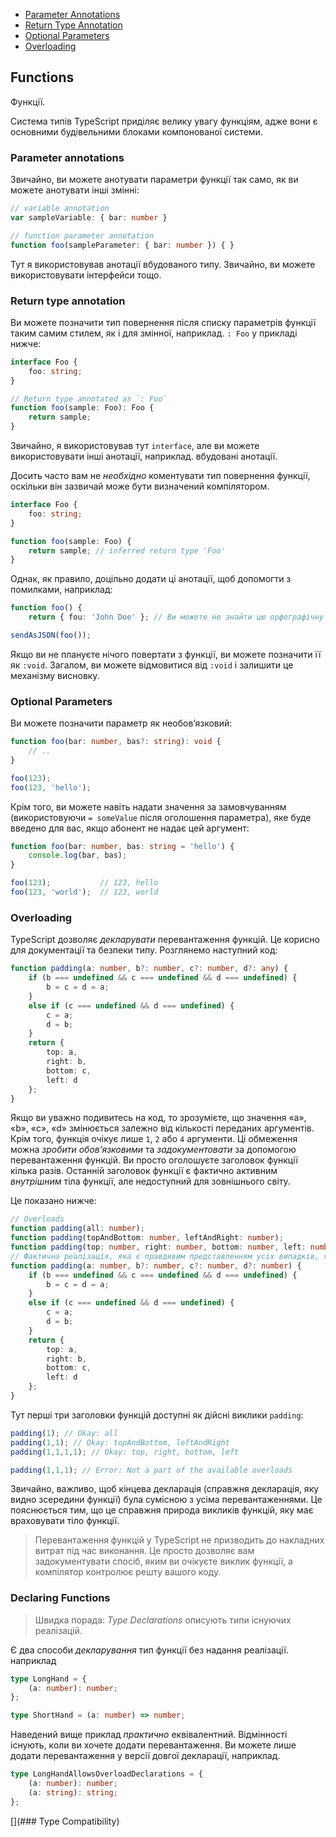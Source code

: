 * [Parameter Annotations](#parameter-annotations)
* [Return Type Annotation](#return-type-annotation)
* [Optional Parameters](#optional-parameters)
* [Overloading](#overloading)

## Functions
Функції.

Система типів TypeScript приділяє велику увагу функціям, адже вони є основними будівельними блоками компонованої системи.

### Parameter annotations
Звичайно, ви можете анотувати параметри функції так само, як ви можете анотувати інші змінні:

```ts
// variable annotation
var sampleVariable: { bar: number }

// function parameter annotation
function foo(sampleParameter: { bar: number }) { }
```

Тут я використовував анотації вбудованого типу. Звичайно, ви можете використовувати інтерфейси тощо.

### Return type annotation

Ви можете позначити тип повернення після списку параметрів функції таким самим стилем, як і для змінної, наприклад. `: Foo` у прикладі нижче:

```ts
interface Foo {
    foo: string;
}

// Return type annotated as `: Foo`
function foo(sample: Foo): Foo {
    return sample;
}
```

Звичайно, я використовував тут `interface`, але ви можете використовувати інші анотації, наприклад. вбудовані анотації.

Досить часто вам не *необхідно* коментувати тип повернення функції, оскільки він зазвичай може бути визначений компілятором.

```ts
interface Foo {
    foo: string;
}

function foo(sample: Foo) {
    return sample; // inferred return type 'Foo'
}
```

Однак, як правило, доцільно додати ці анотації, щоб допомогти з помилками, наприклад:

```ts
function foo() {
    return { fou: 'John Doe' }; // Ви можете не знайти цю орфографічну помилку `foo`, доки не стане надто пізно

sendAsJSON(foo());
```

Якщо ви не плануєте нічого повертати з функції, ви можете позначити її як `:void`. Загалом, ви можете відмовитися від `:void` і залишити це механізму висновку.

### Optional Parameters
Ви можете позначити параметр як необов’язковий:

```ts
function foo(bar: number, bas?: string): void {
    // ..
}

foo(123);
foo(123, 'hello');
```

Крім того, ви можете навіть надати значення за замовчуванням (використовуючи `= someValue` після оголошення параметра), яке буде введено для вас, якщо абонент не надає цей аргумент:

```ts
function foo(bar: number, bas: string = 'hello') {
    console.log(bar, bas);
}

foo(123);           // 123, hello
foo(123, 'world');  // 123, world
```

### Overloading
TypeScript дозволяє *декларувати* перевантаження функцій. Це корисно для документації та безпеки типу. Розглянемо наступний код:

```ts
function padding(a: number, b?: number, c?: number, d?: any) {
    if (b === undefined && c === undefined && d === undefined) {
        b = c = d = a;
    }
    else if (c === undefined && d === undefined) {
        c = a;
        d = b;
    }
    return {
        top: a,
        right: b,
        bottom: c,
        left: d
    };
}
```

Якщо ви уважно подивитесь на код, то зрозумієте, що значення «a», «b», «c», «d» змінюється залежно від кількості переданих аргументів. Крім того, функція очікує лише `1`, `2` або `4` аргументи. Ці обмеження можна *зробити обовʼязковими* та *задокументовати* за допомогою перевантаження функцій. Ви просто оголошуєте заголовок функції кілька разів. Останній заголовок функції є фактично активним *внутрішним* тіла функції, але недоступний для зовнішнього світу.

Це показано нижче:

```ts
// Overloads
function padding(all: number);
function padding(topAndBottom: number, leftAndRight: number);
function padding(top: number, right: number, bottom: number, left: number);
// Фактична реалізація, яка є правдивим представленням усіх випадків, які має обробляти тіло функції
function padding(a: number, b?: number, c?: number, d?: number) {
    if (b === undefined && c === undefined && d === undefined) {
        b = c = d = a;
    }
    else if (c === undefined && d === undefined) {
        c = a;
        d = b;
    }
    return {
        top: a,
        right: b,
        bottom: c,
        left: d
    };
}
```

Тут перші три заголовки функцій доступні як дійсні виклики `padding`:

```ts
padding(1); // Okay: all
padding(1,1); // Okay: topAndBottom, leftAndRight
padding(1,1,1,1); // Okay: top, right, bottom, left

padding(1,1,1); // Error: Not a part of the available overloads
```

Звичайно, важливо, щоб кінцева декларація (справжня декларація, яку видно зсередини функції) була сумісною з усіма перевантаженнями. Це пояснюється тим, що це справжня природа викликів функцій, яку має враховувати тіло функції.

> Перевантаження функцій у TypeScript не призводить до накладних витрат під час виконання. Це просто дозволяє вам задокументувати спосіб, яким ви очікуєте виклик функції, а компілятор контролює решту вашого коду.

### Declaring Functions
> Швидка порада: *Type Declarations* описують типи існуючих реалізацій.

Є два способи *декларування* тип функції без надання реалізації. наприклад

```ts
type LongHand = {
    (a: number): number;
};

type ShortHand = (a: number) => number;
```
Наведений вище приклад *практично* еквівалентний. Відмінності існують, коли ви хочете додати перевантаження. Ви можете лише додати перевантаження у версії довгої декларації, наприклад.

```ts
type LongHandAllowsOverloadDeclarations = {
    (a: number): number;
    (a: string): string;
};
```

[](### Type Compatibility)
